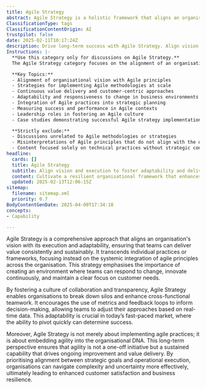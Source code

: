 ```yaml
---
title: Agile Strategy
abstract: Agile Strategy is a holistic framework that aligns an organisation's vision with its operational execution and adaptability, enabling teams to consistently and sustainably deliver value. Originating from the principles of agile methodologies, this approach transcends individual practices by promoting the systemic integration of agile values throughout the organisation. It is essential for fostering an environment that encourages responsiveness to change, continuous innovation, and a strong focus on customer needs. By cultivating a culture of collaboration and transparency, Agile Strategy helps dismantle silos and enhances cross-functional teamwork. It advocates for the use of metrics and feedback loops to guide decision-making, allowing teams to adapt their strategies based on real-time insights. This level of adaptability is vital in today's rapidly evolving market, where the capacity to pivot swiftly can significantly influence success. Furthermore, Agile Strategy is about embedding agility into the organisational culture, ensuring that it becomes a sustained capability rather than a temporary initiative. This long-term focus on aligning strategic objectives with operational execution equips organisations to navigate complexity and uncertainty more effectively, ultimately leading to improved customer satisfaction and enhanced business resilience.
ClassificationType: tags
ClassificationContentOrigin: AI
trustpilot: false
date: 2025-02-11T10:17:24Z
description: Drive long-term success with Agile Strategy. Align vision, execution, and adaptability to deliver continuous value.
Instructions: |-
  **Use this category only for discussions on Agile Strategy.**  
  The Agile Strategy category focuses on the alignment of an organisation's vision, execution, and adaptability to foster long-term success through Agile methodologies. It emphasises the importance of continuous value delivery and the integration of Agile principles into strategic planning and decision-making processes.

  **Key Topics:**
  - Alignment of organisational vision with Agile principles
  - Strategies for implementing Agile methodologies at scale
  - Continuous value delivery and customer-centric approaches
  - Adaptability and responsiveness to change in business environments
  - Integration of Agile practices into strategic planning
  - Measuring success and performance in Agile contexts
  - Leadership roles in fostering an Agile culture
  - Case studies demonstrating successful Agile strategy implementation

  **Strictly exclude:**
  - Discussions unrelated to Agile methodologies or strategies
  - Misinterpretations of Agile principles that do not align with the original theories
  - Content focused solely on technical practices without strategic context
headline:
  cards: []
  title: Agile Strategy
  subtitle: Align vision and execution to foster adaptability and deliver ongoing value through strategic insights and evidence-based practices.
  content: Cultivate a resilient organisational framework that enhances strategic alignment and responsiveness to change. Posts should explore practices for continuous improvement, value delivery, and decision-making informed by data, while addressing complexity and fostering a culture of collaboration and learning.
  updated: 2025-02-13T12:06:15Z
sitemap:
  filename: sitemap.xml
  priority: 0.7
BodyContentGenDate: 2025-04-09T17:34:10
concepts:
- Capability

---
```

Agile Strategy is a comprehensive approach that aligns an organisation's vision with its execution and adaptability, ensuring that teams can deliver value consistently and sustainably. It transcends individual practices or frameworks, focusing instead on the systemic integration of agile principles across the organisation. This strategy emphasises the importance of creating an environment where teams can respond to change, innovate continuously, and maintain a clear focus on customer needs.

By fostering a culture of collaboration and transparency, Agile Strategy enables organisations to break down silos and enhance cross-functional teamwork. It encourages the use of metrics and feedback loops to inform decision-making, allowing teams to adjust their approaches based on real-time data. This adaptability is crucial in today’s fast-paced market, where the ability to pivot quickly can determine success.

Moreover, Agile Strategy is not merely about implementing agile practices; it is about embedding agility into the organisational DNA. This long-term perspective ensures that agility is not a one-off initiative but a sustained capability that drives ongoing improvement and value delivery. By prioritising alignment between strategic goals and operational execution, organisations can navigate complexity and uncertainty more effectively, ultimately leading to enhanced customer satisfaction and business resilience.
